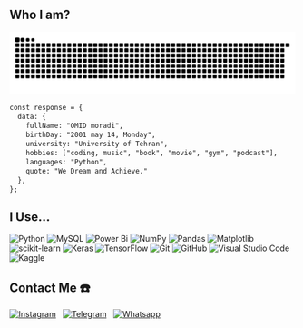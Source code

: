 ## Who I am?
<img align="center" src="https://raw.githubusercontent.com/imrrobat/imrrobat/d1b244e170d2b75fdda3efd499eaaf163f7a617c/images/github-contribution-grid-snake.svg" />

```
const response = {
  data: {
    fullName: "OMID moradi",
    birthDay: "2001 may 14, Monday",
    university: "University of Tehran",
    hobbies: ["coding, music", "book", "movie", "gym", "podcast"],
    languages: "Python",
    quote: "We Dream and Achieve."
  },
};
```

## I Use... 

 ![Python](https://img.shields.io/badge/python-3670A0?style=for-the-badge&logo=python&logoColor=ffdd54)
![MySQL](https://img.shields.io/badge/mysql-4479A1.svg?style=for-the-badge&logo=mysql&logoColor=white)
![Power Bi](https://img.shields.io/badge/power_bi-F2C811?style=for-the-badge&logo=powerbi&logoColor=black)
![NumPy](https://img.shields.io/badge/numpy-%23013243.svg?style=for-the-badge&logo=numpy&logoColor=white)
![Pandas](https://img.shields.io/badge/pandas-%23150458.svg?style=for-the-badge&logo=pandas&logoColor=white)
![Matplotlib](https://img.shields.io/badge/Matplotlib-%23ffffff.svg?style=for-the-badge&logo=Matplotlib&logoColor=black)
![scikit-learn](https://img.shields.io/badge/scikit--learn-%23F7931E.svg?style=for-the-badge&logo=scikit-learn&logoColor=white)
![Keras](https://img.shields.io/badge/Keras-%23D00000.svg?style=for-the-badge&logo=Keras&logoColor=white)
![TensorFlow](https://img.shields.io/badge/TensorFlow-%23FF6F00.svg?style=for-the-badge&logo=TensorFlow&logoColor=white)
![Git](https://img.shields.io/badge/git-%23F05033.svg?style=for-the-badge&logo=git&logoColor=white)
![GitHub](https://img.shields.io/badge/github-%23121011.svg?style=for-the-badge&logo=github&logoColor=white)
![Visual Studio Code](https://img.shields.io/badge/Visual%20Studio%20Code-0078d7.svg?style=for-the-badge&logo=visual-studio-code&logoColor=white)
![Kaggle](https://img.shields.io/badge/Kaggle-035a7d?style=for-the-badge&logo=kaggle&logoColor=white)

<h2 align='left'> Contact Me ☎️</h2>

<a href='https://www.instagram.com/the.omid80'><img width = '85px' height = '85px' src='https://github.com/omid-moradi/omid-moradi/assets/164475131/083e65ef-a95a-44ec-bcf7-9491579c838a' alt = 'Instagram'/></a> &nbsp;
<a href='https://t.me/teomid80'><img width = '85px' height = '85px' src='https://github.com/omid-moradi/omid-moradi/assets/164475131/4755a036-1f09-4710-9300-b02cadedae80' alt = 'Telegram'/></a> &nbsp;
<a href='https://wa.me/qr/7H6ZPI5NJA7XK1'><img width = '85px' height = '85px' src='https://github.com/omid-moradi/omid-moradi/assets/164475131/da21c921-e29b-48ba-be8d-16c1bc638bfb' alt = 'Whatsapp'/></a> &nbsp;


